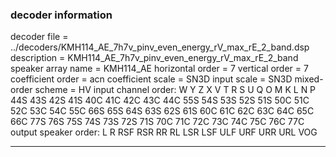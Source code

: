 
### decoder information 
decoder file = ../decoders/KMH114_AE_7h7v_pinv_even_energy_rV_max_rE_2_band.dsp
description = KMH114_AE_7h7v_pinv_even_energy_rV_max_rE_2_band
speaker array name = KMH114_AE
horizontal order   = 7
vertical order     = 7
coefficient order  = acn
coefficient scale  = SN3D
input scale        = SN3D
mixed-order scheme = HV
input channel order: W Y Z X V T R S U Q O M K L N P 44S 43S 42S 41S 40C 41C 42C 43C 44C 55S 54S 53S 52S 51S 50C 51C 52C 53C 54C 55C 66S 65S 64S 63S 62S 61S 60C 61C 62C 63C 64C 65C 66C 77S 76S 75S 74S 73S 72S 71S 70C 71C 72C 73C 74C 75C 76C 77C 
output speaker order: L R RSF RSR RR RL LSR LSF ULF URF URR URL VOG 

---

